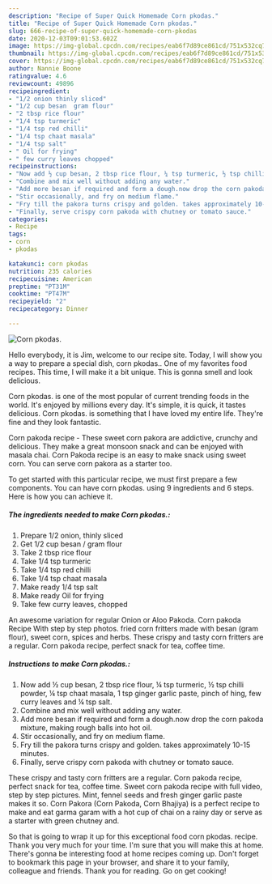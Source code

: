 ```yaml
---
description: "Recipe of Super Quick Homemade Corn pkodas."
title: "Recipe of Super Quick Homemade Corn pkodas."
slug: 666-recipe-of-super-quick-homemade-corn-pkodas
date: 2020-12-03T09:01:53.602Z
image: https://img-global.cpcdn.com/recipes/eab6f7d89ce861cd/751x532cq70/corn-pkodas-recipe-main-photo.jpg
thumbnail: https://img-global.cpcdn.com/recipes/eab6f7d89ce861cd/751x532cq70/corn-pkodas-recipe-main-photo.jpg
cover: https://img-global.cpcdn.com/recipes/eab6f7d89ce861cd/751x532cq70/corn-pkodas-recipe-main-photo.jpg
author: Nannie Boone
ratingvalue: 4.6
reviewcount: 49896
recipeingredient:
- "1/2 onion thinly sliced"
- "1/2 cup besan  gram flour"
- "2 tbsp rice flour"
- "1/4 tsp turmeric"
- "1/4 tsp red chilli"
- "1/4 tsp chaat masala"
- "1/4 tsp salt"
- " Oil for frying"
- " few curry leaves chopped"
recipeinstructions:
- "Now add ½ cup besan, 2 tbsp rice flour, ¼ tsp turmeric, ½ tsp chilli powder, ¼ tsp chaat masala, 1 tsp ginger garlic paste, pinch of hing, few curry leaves and ¼ tsp salt."
- "Combine and mix well without adding any water."
- "Add more besan if required and form a dough.now drop the corn pakoda mixture, making rough balls into hot oil."
- "Stir occasionally, and fry on medium flame."
- "Fry till the pakora turns crispy and golden. takes approximately 10-15 minutes."
- "Finally, serve crispy corn pakoda with chutney or tomato sauce."
categories:
- Recipe
tags:
- corn
- pkodas

katakunci: corn pkodas 
nutrition: 235 calories
recipecuisine: American
preptime: "PT31M"
cooktime: "PT47M"
recipeyield: "2"
recipecategory: Dinner

---
```



![Corn pkodas.](https://img-global.cpcdn.com/recipes/eab6f7d89ce861cd/751x532cq70/corn-pkodas-recipe-main-photo.jpg)

Hello everybody, it is Jim, welcome to our recipe site. Today, I will show you a way to prepare a special dish, corn pkodas.. One of my favorites food recipes. This time, I will make it a bit unique. This is gonna smell and look delicious.

Corn pkodas. is one of the most popular of current trending foods in the world. It's enjoyed by millions every day. It's simple, it is quick, it tastes delicious. Corn pkodas. is something that I have loved my entire life. They're fine and they look fantastic.

Corn pakoda recipe - These sweet corn pakora are addictive, crunchy and delicious. They make a great monsoon snack and can be enjoyed with masala chai. Corn Pakoda recipe is an easy to make snack using sweet corn. You can serve corn pakora as a starter too.


To get started with this particular recipe, we must first prepare a few components. You can have corn pkodas. using 9 ingredients and 6 steps. Here is how you can achieve it.

<!--inarticleads1-->

##### The ingredients needed to make Corn pkodas.:

1. Prepare 1/2 onion, thinly sliced
1. Get 1/2 cup besan / gram flour
1. Take 2 tbsp rice flour
1. Take 1/4 tsp turmeric
1. Take 1/4 tsp red chilli
1. Take 1/4 tsp chaat masala
1. Make ready 1/4 tsp salt
1. Make ready  Oil for frying
1. Take  few curry leaves, chopped


An awesome variation for regular Onion or Aloo Pakoda. Corn pakoda Recipe With step by step photos. fried corn fritters made with besan (gram flour), sweet corn, spices and herbs. These crispy and tasty corn fritters are a regular. Corn pakoda recipe, perfect snack for tea, coffee time. 

<!--inarticleads2-->

##### Instructions to make Corn pkodas.:

1. Now add ½ cup besan, 2 tbsp rice flour, ¼ tsp turmeric, ½ tsp chilli powder, ¼ tsp chaat masala, 1 tsp ginger garlic paste, pinch of hing, few curry leaves and ¼ tsp salt.
1. Combine and mix well without adding any water.
1. Add more besan if required and form a dough.now drop the corn pakoda mixture, making rough balls into hot oil.
1. Stir occasionally, and fry on medium flame.
1. Fry till the pakora turns crispy and golden. takes approximately 10-15 minutes.
1. Finally, serve crispy corn pakoda with chutney or tomato sauce.


These crispy and tasty corn fritters are a regular. Corn pakoda recipe, perfect snack for tea, coffee time. Sweet corn pakoda recipe with full video, step by step pictures. Mint, fennel seeds and fresh ginger garlic paste makes it so. Corn Pakora (Corn Pakoda, Corn Bhajiya) is a perfect recipe to make and eat garma garam with a hot cup of chai on a rainy day or serve as a starter with green chutney and. 

So that is going to wrap it up for this exceptional food corn pkodas. recipe. Thank you very much for your time. I'm sure that you will make this at home. There's gonna be interesting food at home recipes coming up. Don't forget to bookmark this page in your browser, and share it to your family, colleague and friends. Thank you for reading. Go on get cooking!
